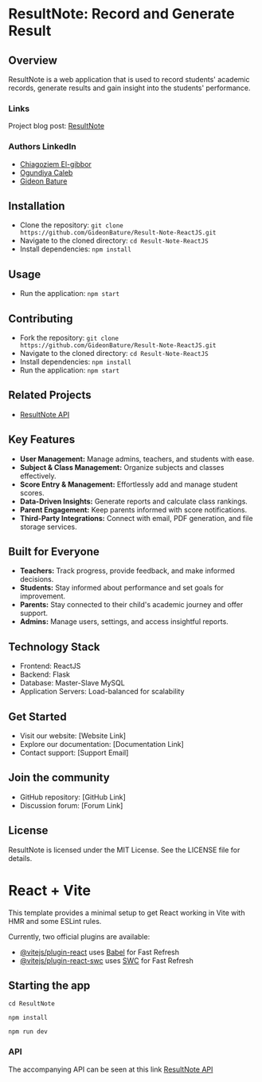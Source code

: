 # ResultNote: Record and Generate Result

## Overview

ResultNote is a web application that is used to record students' academic records, generate results and gain insight into the students' performance.

### Links

Project blog post: [ResultNote](https://blog.benehub.tech/blog/resultnote/)

### Authors LinkedIn

- [Chiagoziem El-gibbor](https://www.linkedin.com/in/elgibbor/)
- [Ogundiya Caleb](https://www.linkedin.com/in/ogundiyacaleb/)
- [Gideon Bature](https://www.linkedin.com/in/gideonbature/)


## Installation

- Clone the repository: `git clone https://github.com/GideonBature/Result-Note-ReactJS.git`
- Navigate to the cloned directory: `cd Result-Note-ReactJS`
- Install dependencies: `npm install`

## Usage

- Run the application: `npm start`

## Contributing

- Fork the repository: `git clone https://github.com/GideonBature/Result-Note-ReactJS.git`
- Navigate to the cloned directory: `cd Result-Note-ReactJS`
- Install dependencies: `npm install`
- Run the application: `npm start`

## Related Projects

- [ResultNote API](https://github.com/wrightkhlebisol/Result-Note-API)

## Key Features

- **User Management:** Manage admins, teachers, and students with ease.
- **Subject & Class Management:** Organize subjects and classes effectively.
- **Score Entry & Management:** Effortlessly add and manage student scores.
- **Data-Driven Insights:** Generate reports and calculate class rankings.
- **Parent Engagement:** Keep parents informed with score notifications.
- **Third-Party Integrations:** Connect with email, PDF generation, and file storage services.

## Built for Everyone

- **Teachers:** Track progress, provide feedback, and make informed decisions.
- **Students:** Stay informed about performance and set goals for improvement.
- **Parents:** Stay connected to their child's academic journey and offer support.
- **Admins:** Manage users, settings, and access insightful reports.

## Technology Stack

- Frontend: ReactJS
- Backend: Flask
- Database: Master-Slave MySQL
- Application Servers: Load-balanced for scalability

## Get Started

- Visit our website: [Website Link]
- Explore our documentation: [Documentation Link]
- Contact support: [Support Email]

## Join the community

- GitHub repository: [GitHub Link]
- Discussion forum: [Forum Link]


## License

ResultNote is licensed under the MIT License. See the LICENSE file for details.


# React + Vite

This template provides a minimal setup to get React working in Vite with HMR and some ESLint rules.

Currently, two official plugins are available:

- [@vitejs/plugin-react](https://github.com/vitejs/vite-plugin-react/blob/main/packages/plugin-react/README.md) uses [Babel](https://babeljs.io/) for Fast Refresh
- [@vitejs/plugin-react-swc](https://github.com/vitejs/vite-plugin-react-swc) uses [SWC](https://swc.rs/) for Fast Refresh

## Starting the app

  ```cd ResultNote```

  ```npm install```

  ```npm run dev```

### API
The accompanying API can be seen at this link [ResultNote API](https://github.com/wrightkhlebisol/Result-Note-API)
